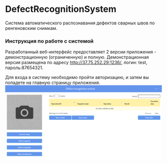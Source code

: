 # DefectRecognitionSystem
Система автоматического распознавания дефектов сварных швов по ренгеновским снимкам.
### Инструкция по работе с системой
Разработанный веб-интерфейс предоставляет 2 версии приложения - демонстрационную (ограниченную) и полную. Демонстрационная версия размещена по адресу http://37.75.252.29:1236/, логин: test, пароль:87654321.

Для входа в систему необходимо пройти авторизацию, и затем вы попадете на главную страницу приложения.
![alt text](https://github.com/NastyaMittseva/DefectRecognitionSystem/blob/master/screens/main.png)

